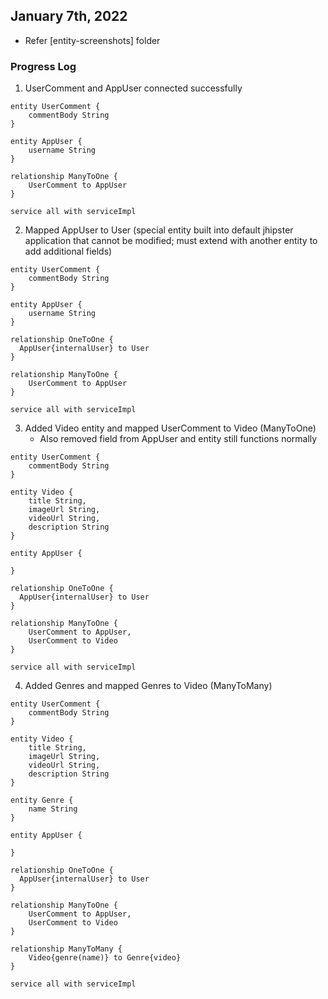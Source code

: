 ## January 7th, 2022
* Refer [entity-screenshots] folder

### Progress Log
1. UserComment and AppUser connected successfully
```
entity UserComment {
    commentBody String
}

entity AppUser {
    username String
}

relationship ManyToOne {
    UserComment to AppUser
}

service all with serviceImpl
```

2. Mapped AppUser to User (special entity built into default jhipster application that cannot be modified; must extend with another entity to add additional fields)

```
entity UserComment {
    commentBody String
}

entity AppUser {
    username String
}

relationship OneToOne {
  AppUser{internalUser} to User
}

relationship ManyToOne {
    UserComment to AppUser
}

service all with serviceImpl
```

3. Added Video entity and mapped UserComment to Video (ManyToOne)
    - Also removed field from AppUser and entity still functions normally

```
entity UserComment {
    commentBody String
}

entity Video {
    title String,
    imageUrl String,
    videoUrl String,
    description String
}

entity AppUser {
    
}

relationship OneToOne {
  AppUser{internalUser} to User
}

relationship ManyToOne {
    UserComment to AppUser,
    UserComment to Video
}

service all with serviceImpl
```

4. Added Genres and mapped Genres to Video (ManyToMany)
```
entity UserComment {
	commentBody String
}

entity Video {
	title String,
    imageUrl String,
    videoUrl String,
    description String
}

entity Genre {
	name String
}

entity AppUser {
	
}

relationship OneToOne {
  AppUser{internalUser} to User
}

relationship ManyToOne {
	UserComment to AppUser,
    UserComment to Video
}

relationship ManyToMany {
	Video{genre(name)} to Genre{video}
}

service all with serviceImpl
```